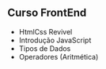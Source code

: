 ## Curso FrontEnd
- HtmlCss Revivel
- Introdução JavaScript
- Tipos de Dados
- Operadores (Aritmética)